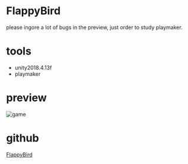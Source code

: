 # FlappyBird
please ingore a lot of bugs in the preview, just order to study playmaker.

# tools
- unity2018.4.13f
- playmaker


# preview
![game](game.gif)

# github
[FlappyBird](https://github.com/houko/FlappyBird)
